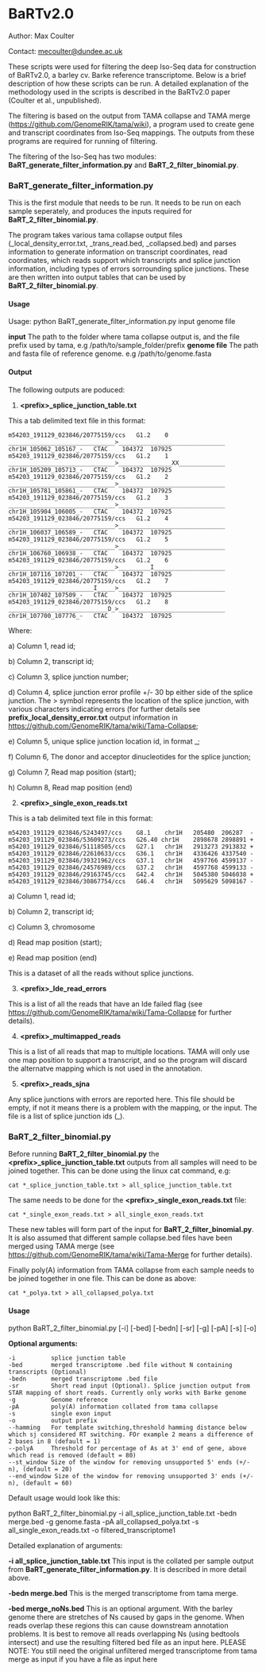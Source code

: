 # BaRTv2.0


Author: Max Coulter

Contact: mecoulter@dundee.ac.uk

These scripts were used for filtering the deep Iso-Seq data for construction of BaRTv2.0,  a barley cv. Barke reference transcriptome. Below is a brief description of how these scripts can be run. A detailed explanation of the methodology used in the scripts is described in the BaRTv2.0 paper (Coulter et al., unpublished).

The filtering is based on the output from TAMA collapse and TAMA merge (https://github.com/GenomeRIK/tama/wiki), a program used to create gene and transcript coordinates from Iso-Seq mappings. The outputs from these programs are required for running of filtering.

The filtering of the Iso-Seq has two modules: **BaRT_generate_filter_information.py** and **BaRT_2_filter_binomial.py**.

### BaRT_generate_filter_information.py

This is the first module that needs to be run. It needs to be run on each sample seperately, and produces the inputs required for **BaRT_2_filter_binomial.py**. 

The program takes various tama collapse output files (<prefix>_local_density_error.txt, <prefix>_trans_read.bed, <prefix>_collapsed.bed) and parses information to generate information on transcript coordinates, read coordinates, which reads support which transcripts and splice junction information, including types of errors sorrounding splice junctions. These are then written into output tables that can be used by **BaRT_2_filter_binomial.py**.

#### Usage
Usage: python BaRT_generate_filter_information.py input genome file
  
**input** The path to the folder where tama collapse output is, and the file prefix used by tama, e.g /path/to/sample_folder/prefix
**genome file** The path and fasta file of reference genome. e.g /path/to/genome.fasta

#### Output

The following outputs are poduced:

1. **\<prefix>\_splice_junction_table.txt**
 
 This a tab delimited text file in this format:
 
    m54203_191129_023846/20775159/ccs	G1.2	0	______________________________>______________________________	chr1H_105062_105167_-	CTAC	104372	107925
    m54203_191129_023846/20775159/ccs	G1.2	1	______________________________>_______________XX_____________	chr1H_105209_105713_-	CTAC	104372	107925
    m54203_191129_023846/20775159/ccs	G1.2	2	______________________________>______________________________	chr1H_105781_105861_-	CTAC	104372	107925
    m54203_191129_023846/20775159/ccs	G1.2	3	______________________________>______________________________	chr1H_105904_106005_-	CTAC	104372	107925
    m54203_191129_023846/20775159/ccs	G1.2	4	______________________________>______________________________	chr1H_106037_106589_-	CTAC	104372	107925
    m54203_191129_023846/20775159/ccs	G1.2	5	______________________________>______________________________	chr1H_106760_106938_-	CTAC	104372	107925
    m54203_191129_023846/20775159/ccs	G1.2	6	______________________________>_________I____________________	chr1H_107116_107201_-	CTAC	104372	107925
    m54203_191129_023846/20775159/ccs	G1.2	7	________________________I_____>______________________________	chr1H_107402_107509_-	CTAC	104372	107925
    m54203_191129_023846/20775159/ccs	G1.2	8	____________________________D_>______________________________	chr1H_107700_107776_-	CTAC	104372	107925

Where:

  a) Column 1, read id;

  b) Column 2, transcript id;

  c) Column 3, splice junction number;

  d) Column 4, splice junction error profile +/- 30 bp either side of the splice junction. The > symbol represents the location of the splice junction, with various characters indicating errors (for further details see **prefix_local_density_error.txt** output information in  https://github.com/GenomeRIK/tama/wiki/Tama-Collapse;
  
  e) Column 5, unique splice junction location id, in format <chromosome>_<start>_<end>_<strand>;
  
  f) Column 6, The donor and acceptor dinucleotides for the splice junction;
  
  g) Column 7, Read map position (start);
  
  h) Column 8, Read map position (end)
  
  
  2. **\<prefix>\_single_exon_reads.txt**
  
  This is a tab delimited text file in this format:
  
    m54203_191129_023846/5243497/ccs	G8.1	chr1H	205480	206287	-
    m54203_191129_023846/53609273/ccs	G26.40 chr1H	2898678	2898891	+
    m54203_191129_023846/51118505/ccs	G27.1	chr1H	2913273	2913832	+
    m54203_191129_023846/22610633/ccs	G36.1	chr1H	4336426	4337540	-
    m54203_191129_023846/39321962/ccs	G37.1	chr1H	4597766	4599137	-
    m54203_191129_023846/24576989/ccs	G37.2	chr1H	4597768	4599133	-
    m54203_191129_023846/29163745/ccs	G42.4	chr1H	5045380	5046038	+
    m54203_191129_023846/30867754/ccs	G46.4	chr1H	5095629	5098167	-
  
  
  a) Column 1, read id;
    
  b) Column 2, transcript id;
  
  c) Column 3, chromosome
  
  d) Read map position (start);
  
  e) Read map position (end)
    
  This is a dataset of all the reads without splice junctions.
  
  3. **\<prefix>\_Ide_read_errors**
  
  This is a list of all the reads that have an Ide failed flag (see https://github.com/GenomeRIK/tama/wiki/Tama-Collapse for further details).
  
  4. **\<prefix>\_multimapped_reads**
  
  This is a list of all reads that map to multiple locations. TAMA will only use one map position to support a transcript, and so the program will discard the alternatve mapping which is not used in the annotation.
  
  5. **\<prefix>\_reads_sjna**
  
  Any splice junctions with errors are reported here. This file should be empty, if not it means there is a problem with the mapping, or the input. The file is a list of splice junction ids (<read id>_<splice junction number>). 
  

### BaRT_2_filter_binomial.py

Before running **BaRT_2_filter_binomial.py** the **\<prefix>\_splice_junction_table.txt** outputs from all samples will need to be joined together. This can be done using the linux cat command, e.g:

    cat *_splice_junction_table.txt > all_splice_junction_table.txt

The same needs to be done for the **\<prefix>\_single_exon_reads.txt** file:

    cat *_single_exon_reads.txt > all_single_exon_reads.txt
    
These new tables will form part of the input for **BaRT_2_filter_binomial.py**. It is also assumed that different sample collapse.bed files have been merged using TAMA merge (see https://github.com/GenomeRIK/tama/wiki/Tama-Merge for further details).

Finally poly(A) information from TAMA collapse from each sample needs to be joined together in one file. This can be done as above:

    cat *_polya.txt > all_collapsed_polya.txt

#### Usage

python BaRT_2_filter_binomial.py [-i] [-bed] [-bedn] [-sr] [-g] [-pA] [-s] [-o]

**Optional arguments:**

    -i          splice junction table
    -bed        merged transcriptome .bed file without N containing transcripts (Optional)
    -bedn       merged transcriptome .bed file
    -sr         Short read input (Optional). Splice junction output from STAR mapping of short reads. Currently only works with Barke genome
    -g          Genome reference
    -pA         poly(A) information collated from tama collapse
    -s          single exon input
    -o          output prefix
    --hamming   For template switching,threshold hamming distance below which sj considered RT switching. FOr example 2 means a difference of 2 bases in 8 (default = 1)
    --polyA     Threshold for percentage of As at 3' end of gene, above which read is removed (default = 80)
    --st_window Size of the window for removing unsupported 5' ends (+/- n), (default = 20)
    --end_window Size of the window for removing unsupported 3' ends (+/- n), (default = 60)
    
  Default usage would look like this:
  
  python BaRT_2_filter_binomial.py -i all_splice_junction_table.txt -bedn merge.bed  -g genome.fasta -pA all_collapsed_polya.txt -s all_single_exon_reads.txt -o filtered_transcriptome1
  
  Detailed explanation of arguments:
  
  **-i all_splice_junction_table.txt** This input is the collated per sample output from **BaRT_generate_filter_information.py**. It is described in more detail above.
  
  **-bedn merge.bed** This is the merged transcriptome from tama merge. 
  
  **-bed merge_noNs.bed** This is an optional argument. With the barley genome there are stretches of Ns caused by gaps in the genome. When reads overlap these regions this can cause downstream annotation problems. It is best to remove all reads overlapping Ns (using bedtools intersect) and use the resulting filtered bed file as an input here. PLEASE NOTE: You still need the original unfiltered merged transcriptome from tama merge as input if you have a file as input here
    



  
  
  



